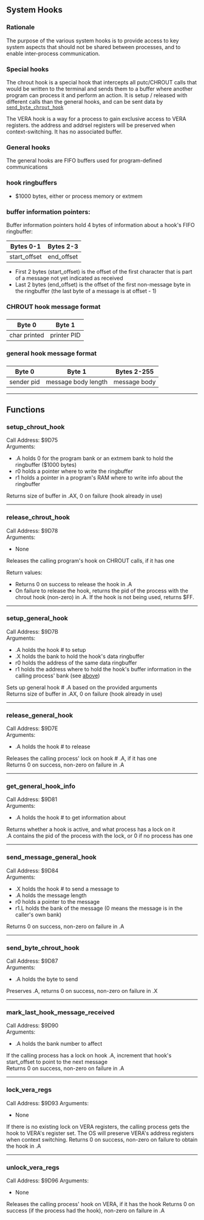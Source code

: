 ## System Hooks

### Rationale

The purpose of the various system hooks is to provide access to key system aspects that should not be shared between processes, and to enable inter-process communication.

### Special hooks 

The chrout hook is a special hook that intercepts all putc/CHROUT calls that would be written to the terminal and sends them to a buffer where another program can process it and perform an action.
It is setup / released with different calls than the general hooks, and can be sent data by [`send_byte_chrout_hook`](#send_byte_chrout_hook)

The VERA hook is a way for a process to gain exclusive access to VERA registers. the address and addrsel registers will be preserved when context-switching. It has no associated buffer.

### General hooks

The general hooks are FIFO buffers used for program-defined communications

### hook ringbuffers
- $1000 bytes, either or process memory or extmem

### buffer information pointers:

Buffer information pointers hold 4 bytes of information about a hook's FIFO ringbuffer:

| Bytes 0-1 | Bytes 2-3 |
|-|-|
| start_offset | end_offset |

- First 2 bytes (start_offset) is the offset of the first character that is part of a message not yet indicated as received
- Last 2 bytes (end_offset) is the offset of the first non-message byte in the ringbuffer (the last byte of a message is at offset - 1)

### CHROUT hook message format

###

| Byte 0 | Byte 1 |
|---------|---------------|
| char printed | printer PID |

### general hook message format

###

| Byte 0 | Byte 1 | Bytes 2-255 |
|---------|--------|-------|
| sender pid | message body length | message body |

---

## Functions

### setup_chrout_hook
Call Address: $9D75  
Arguments:

- .A holds 0 for the program bank or an extmem bank to hold the ringbuffer ($1000 bytes)
- r0 holds a pointer where to write the ringbuffer
- r1 holds a pointer in a program's RAM where to write info about the ringbuffer

Returns size of buffer in .AX, 0 on failure (hook already in use)

---

### release_chrout_hook
Call Address: $9D78  
Arguments:

- None

Releases the calling program's hook on CHROUT calls, if it has one  

Return values:
- Returns 0 on success to release the hook in .A
- On failure to release the hook, returns the pid of the process with the chrout hook (non-zero) in .A. If the hook is not being used, returns $FF.

---

### setup_general_hook
Call Address: $9D7B  
Arguments:

- .A holds the hook # to setup
- .X holds the bank to hold the hook's data ringbuffer
- r0 holds the address of the same data ringbuffer
- r1 holds the address where to hold the hook's buffer information in the calling process' bank (see [above](#buffer-information-pointers))

Sets up general hook # .A based on the provided arguments  
Returns size of buffer in .AX, 0 on failure (hook already in use)

---

### release_general_hook
Call Address: $9D7E  
Arguments:

- .A holds the hook # to release

Releases the calling process' lock on hook # .A, if it has one  
Returns 0 on success, non-zero on failure in .A

---

### get_general_hook_info
Call Address: $9D81  
Arguments:

- .A holds the hook # to get information about

Returns whether a hook is active, and what process has a lock on it  
.A contains the pid of the process with the lock, or 0 if no process has one

---

### send_message_general_hook
Call Address: $9D84  
Arguments:

- .X holds the hook # to send a message to
- .A holds the message length
- r0 holds a pointer to the message
- r1.L holds the bank of the message (0 means the message is in the caller's own bank)

Returns 0 on success, non-zero on failure in .A

---

### send_byte_chrout_hook
Call Address: $9D87  
Arguments:

- .A holds the byte to send

Preserves .A, returns 0 on success, non-zero on failure in .X

---

### mark_last_hook_message_received
Call Address: $9D90  
Arguments:

- .A holds the bank number to affect

If the calling process has a lock on hook .A, increment that hook's start_offset to point to the next message  
Returns 0 on success, non-zero on failure in .A

--- 

### lock_vera_regs
Call Address: $9D93
Arguments:

- None

If there is no existing lock on VERA registers, the calling process gets the hook to VERA's register set. The OS will preserve VERA's address registers when context switching.
Returns 0 on success, non-zero on failure to obtain the hook in .A

---

### unlock_vera_regs
Call Address: $9D96
Arguments:

- None

Releases the calling process' hook on VERA, if it has the hook
Returns 0 on success (if the process had the hook), non-zero on failure in .A


